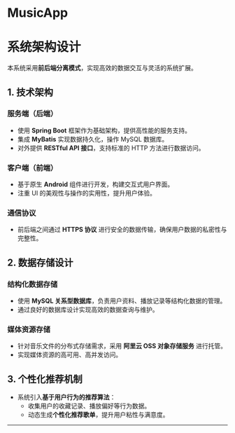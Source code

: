 # MusicApp
# 系统架构设计

本系统采用**前后端分离模式**，实现高效的数据交互与灵活的系统扩展。

## 1. 技术架构

### 服务端（后端）

- 使用 **Spring Boot** 框架作为基础架构，提供高性能的服务支持。
- 集成 **MyBatis** 实现数据持久化，操作 MySQL 数据库。
- 对外提供 **RESTful API 接口**，支持标准的 HTTP 方法进行数据访问。

### 客户端（前端）

- 基于原生 **Android** 组件进行开发，构建交互式用户界面。
- 注重 UI 的美观性与操作的实用性，提升用户体验。

### 通信协议

- 前后端之间通过 **HTTPS 协议** 进行安全的数据传输，确保用户数据的私密性与完整性。

## 2. 数据存储设计

### 结构化数据存储

- 使用 **MySQL 关系型数据库**，负责用户资料、播放记录等结构化数据的管理。
- 通过良好的数据库设计实现高效的数据查询与维护。

### 媒体资源存储

- 针对音乐文件的分布式存储需求，采用 **阿里云 OSS 对象存储服务** 进行托管。
- 实现媒体资源的高可用、高并发访问。

## 3. 个性化推荐机制

- 系统引入**基于用户行为的推荐算法**：
  - 收集用户的收藏记录、播放偏好等行为数据。
  - 动态生成**个性化推荐歌单**，提升用户粘性与满意度。

---
